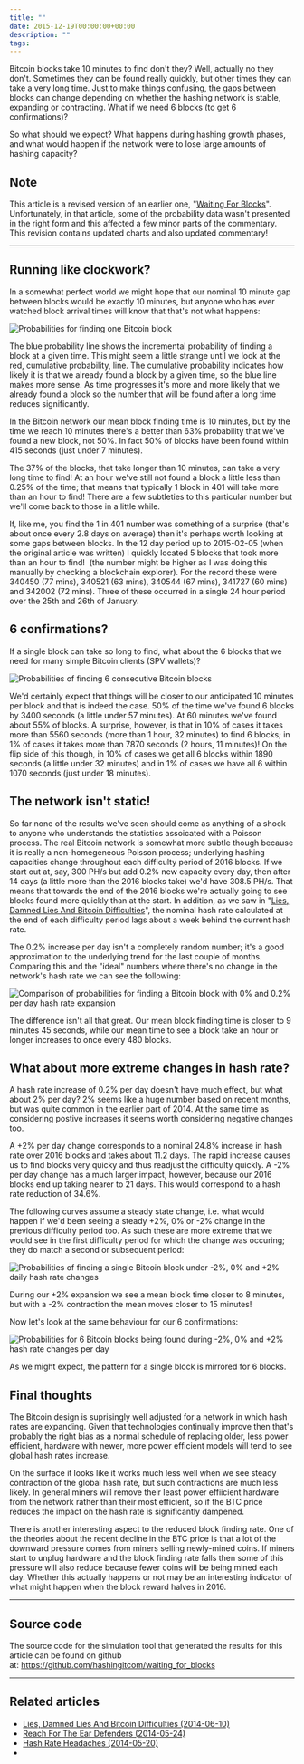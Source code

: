```yaml
---
title: ""
date: 2015-12-19T00:00:00+00:00
description: ""
tags: 
---
```

Bitcoin blocks take 10 minutes to find don't they? Well, actually no
they don't. Sometimes they can be found really quickly, but other times
they can take a very long time. Just to make things confusing, the gaps
between blocks can change depending on whether the hashing network is
stable, expanding or contracting. What if we need 6 blocks (to get 6
confirmations)?

So what should we expect? What happens during hashing growth phases, and
what would happen if the network were to lose large amounts of hashing
capacity?

## Note

This article is a revised version of an earlier one, "[Waiting For Blocks](index.php?option=com_content&view=article&id=41:waiting-for-blocks&catid=8:analysis&Itemid=110)".
Unfortunately, in that article, some of the probability data wasn't
presented in the right form and this affected a few minor parts of the
commentary. This revision contains updated charts and also updated
commentary!

------------------------------------------------------------------------

## Running like clockwork?

In a somewhat perfect world we might hope that our nominal 10 minute gap
between blocks would be exactly 10 minutes, but anyone who has ever
watched block arrival times will know that that's not what happens:

![Probabilities for finding one Bitcoin block](./1b_single.png)

The blue probability line shows the incremental probability of finding a
block at a given time. This might seem a little strange until we look at
the red, cumulative probability, line. The cumulative probability
indicates how likely it is that we already found a block by a given
time, so the blue line makes more sense. As time progresses it's more
and more likely that we already found a block so the number that will be
found after a long time reduces significantly.

In the Bitcoin network our mean block finding time is 10 minutes, but by
the time we reach 10 minutes there's a better than 63% probability that
we've found a new block, not 50%. In fact 50% of blocks have been found
within 415 seconds (just under 7 minutes).

The 37% of the blocks, that take longer than 10 minutes, can take a very
long time to find! At an hour we've still not found a block a little
less than 0.25% of the time; that means that typically 1 block in 401
will take more than an hour to find! There are a few subtleties to this
particular number but we'll come back to those in a little while.

If, like me, you find the 1 in 401 number was something of a surprise
(that's about once every 2.8 days on average) then it's perhaps worth
looking at some gaps between blocks. In the 12 day period up to
2015-02-05 (when the original article was written) I quickly located 5
blocks that took more than an hour to find!  (the number might be higher
as I was doing this manually by checking a blockchain explorer). For the
record these were 340450 (77 mins), 340521 (63 mins), 340544 (67 mins),
341727 (60 mins) and 342002 (72 mins). Three of these occurred in a
single 24 hour period over the 25th and 26th of January.

## 6 confirmations?

If a single block can take so long to find, what about the 6 blocks that
we need for many simple Bitcoin clients (SPV wallets)?

![Probabilities of finding 6 consecutive Bitcoin blocks](./20151219/6b_single.png)

We'd certainly expect that things will be closer to our anticipated 10
minutes per block and that is indeed the case. 50% of the time we've
found 6 blocks by 3400 seconds (a little under 57 minutes). At 60
minutes we've found about 55% of blocks. A surprise, however, is that
in 10% of cases it takes more than 5560 seconds (more than 1 hour, 32
minutes) to find 6 blocks; in 1% of cases it takes more than 7870
seconds (2 hours, 11 minutes)! On the flip side of this though, in 10%
of cases we get all 6 blocks within 1890 seconds (a little under 32
minutes) and in 1% of cases we have all 6 within 1070 seconds (just
under 18 minutes).

## The network isn't static!

So far none of the results we've seen should come as anything of a
shock to anyone who understands the statistics assoicated with a Poisson
process. The real Bitcoin network is somewhat more subtle though because
it is really a non-homegeneous Poisson process; underlying hashing
capacities change throughout each difficulty period of 2016 blocks. If
we start out at, say, 300 PH/s but add 0.2% new capacity every day, then
after 14 days (a little more than the 2016 blocks take) we'd have 308.5
PH/s. That means that towards the end of the 2016 blocks we're actually
going to see blocks found more quickly than at the start. In addition,
as we saw in "[Lies, Damned Lies And Bitcoin Difficulties](index.php?option=com_content&view=article&id=29:lies-damned-lies-and-bitcoin-difficulties&catid=8:analysis&Itemid=110)",
the nominal hash rate calculated at the end of each difficulty period
lags about a week behind the current hash rate.

The 0.2% increase per day isn't a completely random number; it's a
good approximation to the underlying trend for the last couple of
months. Comparing this and the "ideal" numbers where there's no
change in the network's hash rate we can see the following:

![Comparison of probabilities for finding a Bitcoin block with 0% and 0.2% per day hash rate expansion](./1b_double.png)

The difference isn't all that great. Our mean block finding time is
closer to 9 minutes 45 seconds, while our mean time to see a block take
an hour or longer increases to once every 480 blocks.

## What about more extreme changes in hash rate?

A hash rate increase of 0.2% per day doesn't have much effect, but what
about 2% per day? 2% seems like a huge number based on recent months,
but was quite common in the earlier part of 2014. At the same time as
considering postive increases it seems worth considering negative
changes too.

A +2% per day change corresponds to a nominal 24.8% increase in hash
rate over 2016 blocks and takes about 11.2 days. The rapid increase
causes us to find blocks very quicky and thus readjust the difficulty
quickly. A -2% per day change has a much larger impact, however, because
our 2016 blocks end up taking nearer to 21 days. This would correspond
to a hash rate reduction of 34.6%.

The following curves assume a steady state change, i.e. what would
happen if we'd been seeing a steady +2%, 0% or -2% change in the
previous difficulty period too. As such these are more extreme that we
would see in the first difficulty period for which the change was
occuring; they do match a second or subsequent period:

![Probabilities of finding a single Bitcoin block under -2%, 0% and +2% daily hash rate changes](./1b_triple.png)

During our +2% expansion we see a mean block time closer to 8 minutes,
but with a -2% contraction the mean moves closer to 15 minutes!

Now let's look at the same behaviour for our 6 confirmations:

![Probabilities for 6 Bitcoin blocks being found during -2%, 0% and +2% hash rate changes per day](./6b_triple.png)

As we might expect, the pattern for a single block is mirrored for 6
blocks.

## Final thoughts

The Bitcoin design is suprisingly well adjusted for a network in which
hash rates are expanding. Given that technologies continually improve
then that's probably the right bias as a normal schedule of replacing
older, less power efficient, hardware with newer, more power efficient
models will tend to see global hash rates increase.

On the surface it looks like it works much less well when we see steady
contraction of the global hash rate, but such contractions are much less
likely. In general miners will remove their least power effiicient
hardware from the network rather than their most efficient, so if the
BTC price reduces the impact on the hash rate is significantly dampened.

There is another interesting aspect to the reduced block finding rate.
One of the theories about the recent decline in the BTC price is that a
lot of the downward pressure comes from miners selling newly-mined
coins. If miners start to unplug hardware and the block finding rate
falls then some of this pressure will also reduce because fewer coins
will be being mined each day. Whether this actually happens or not may
be an interesting indicator of what might happen when the block reward
halves in 2016.

------------------------------------------------------------------------

## Source code

The source code for the simulation tool that generated the results for
this article can be found on github at: <https://github.com/hashingitcom/waiting_for_blocks>

------------------------------------------------------------------------

## Related articles

- [Lies, Damned Lies And Bitcoin Difficulties (2014-06-10)](index.php?option=com_content&view=article&id=29:lies-damned-lies-and-bitcoin-difficulties&catid=8:analysis&Itemid=110)
- [Reach For The Ear Defenders (2014-05-24)](index.php?option=com_content&view=article&id=28:reach-for-the-ear-defenders&catid=8:analysis&Itemid=110)
- [Hash Rate Headaches (2014-05-20)](index.php?option=com_content&view=article&id=27:hash-rate-headaches&catid=8:analysis&Itemid=110)
- [](index.php?option=com_content&view=article&id=32:the-gamblers-guide-to-bitcoin-mining&catid=8:analysis&Itemid=110)
